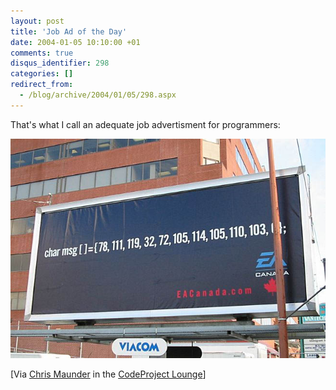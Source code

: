 ```yaml
---
layout: post
title: 'Job Ad of the Day'
date: 2004-01-05 10:10:00 +01
comments: true
disqus_identifier: 298
categories: []
redirect_from:
  - /blog/archive/2004/01/05/298.aspx
---
```


That's what I call an adequate job advertisment for programmers:

![](/files/archive/o_ProgrammersAd.jpg)

[Via [Chris Maunder](http://www.codeproject.com/script/profile/whos_who.asp?id=1) in the [CodeProject Lounge](http://www.codeproject.com/lounge.asp?msg=704768#xx704768xx)]

